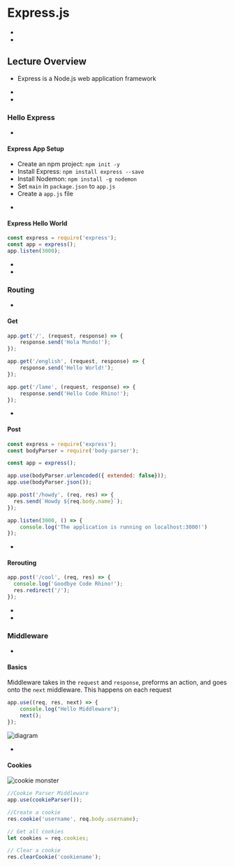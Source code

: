 # Express.js

-
-
## Lecture Overview
* Express is a Node.js web application framework

-
-
### Hello Express

-
#### Express App Setup

* Create an npm project: `npm init -y`
* Install Express: `npm install express --save`
* Install Nodemon: `npm install -g nodemon`
* Set `main` in `package.json` to `app.js` 
* Create a `app.js` file

-
#### Express Hello World
```javascript
const express = require('express');
const app = express();
app.listen(3000);
```


-
-
### Routing

-
#### Get
```javascript
app.get('/', (request, response) => {
    response.send('Hola Mundo!');
});

app.get('/english', (request, response) => {
    response.send('Hello World!');
});

app.get('/lame', (request, response) => {
    response.send('Hello Code Rhino!');
});
```


-
#### Post
```javascript
const express = require('express');
const bodyParser = require('body-parser');

const app = express();

app.use(bodyParser.urlencoded({ extended: false}));
app.use(bodyParser.json());

app.post('/howdy', (req, res) => {
  res.send(`Howdy ${req.body.name}`);
});

app.listen(3000, () => {
    console.log('The application is running on localhost:3000!')
});
```


-
#### Rerouting
```javascript
app.post('/cool', (req, res) => {
  console.log('Goodbye Code Rhino!');
  res.redirect('/');
});
```
-
-
### Middleware

-
#### Basics

Middleware takes in the `request` and `response`, preforms an action, and goes onto the `next` middleware. This happens on each request

```javascript
app.use((req, res, next) => { 
    console.log("Hello Middleware");
    next();
});
```

![diagram](https://res.cloudinary.com/practicaldev/image/fetch/s--BooDKgDv--/c_limit%2Cf_auto%2Cfl_progressive%2Cq_auto%2Cw_880/https://dev-to-uploads.s3.amazonaws.com/i/babo58difyn1wkvyg8zv.png)

-
#### Cookies
![cookie monster](https://media.giphy.com/media/bAlYQOugzX9sY/giphy.gif)


```javascript
//Cookie Parser Middleware
app.use(cookieParser());

//Create a cookie
res.cookie('username', req.body.username);

// Get all cookies
let cookies = req.cookies;

// Clear a cookie
res.clearCookie('cookiename');
```

